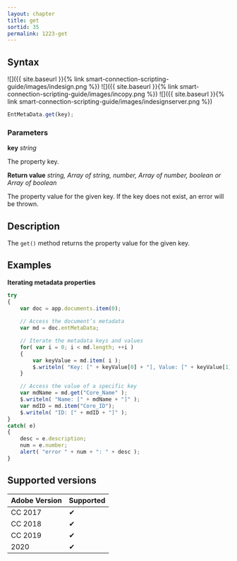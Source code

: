 ```yaml
---
layout: chapter
title: get
sortid: 35
permalink: 1223-get
---
```

## Syntax

![]({{ site.baseurl }}{% link smart-connection-scripting-guide/images/indesign.png %}) ![]({{ site.baseurl }}{% link smart-connection-scripting-guide/images/incopy.png %}) ![]({{ site.baseurl }}{% link smart-connection-scripting-guide/images/indesignserver.png %})
```javascript
EntMetaData.get(key);
```

### Parameters

**key** *string* 

The property key.

**Return value** *string, Array of string, number, Array of number, boolean or Array of boolean*

The property value for the given key. If the key does not exist, an error will be thrown.

## Description

The `get()` method returns the property value for the given key. 

## Examples

**Iterating metadata properties**

```javascript
try
{
    var doc = app.documents.item(0);
    
    // Access the document’s metadata
    var md = doc.entMetaData;

    // Iterate the metadata keys and values
    for( var i = 0; i < md.length; ++i )
    {
        var keyValue = md.item( i );
        $.writeln( "Key: [" + keyValue[0] + "], Value: [" + keyValue[1] +"]");
    }

    // Access the value of a specific key
    var mdName = md.get("Core_Name" );
    $.writeln( "Name: [" + mdName + "]" );
    var mdID = md.item("Core_ID");
    $.writeln( "ID: [" + mdID + "]" );
}
catch( e)
{
    desc = e.description;
    num = e.number;
    alert( "error " + num + ": " + desc );
}
```

## Supported versions

| Adobe Version | Supported |
|---------------|---------|
| CC 2017       | ✔       |
| CC 2018       | ✔       |
| CC 2019       | ✔       |
| 2020          | ✔       |